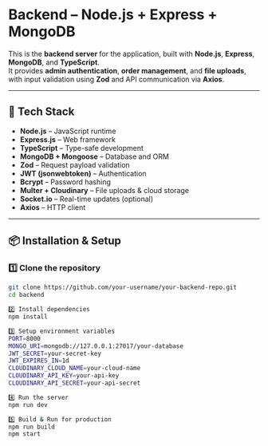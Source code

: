 # Backend – Node.js + Express + MongoDB

This is the **backend server** for the application, built with **Node.js**, **Express**, **MongoDB**, and **TypeScript**.  
It provides **admin authentication**, **order management**, and **file uploads**, with input validation using **Zod** and API communication via **Axios**.

---

## 🚀 Tech Stack

- **Node.js** – JavaScript runtime
- **Express.js** – Web framework
- **TypeScript** – Type-safe development
- **MongoDB + Mongoose** – Database and ORM
- **Zod** – Request payload validation
- **JWT (jsonwebtoken)** – Authentication
- **Bcrypt** – Password hashing
- **Multer + Cloudinary** – File uploads & cloud storage
- **Socket.io** – Real-time updates (optional)
- **Axios** – HTTP client

---

## 📦 Installation & Setup

### 1️⃣ Clone the repository
```bash
git clone https://github.com/your-username/your-backend-repo.git
cd backend

2️⃣ Install dependencies
npm install

3️⃣ Setup environment variables
PORT=8000
MONGO_URI=mongodb://127.0.0.1:27017/your-database
JWT_SECRET=your-secret-key
JWT_EXPIRES_IN=1d
CLOUDINARY_CLOUD_NAME=your-cloud-name
CLOUDINARY_API_KEY=your-api-key
CLOUDINARY_API_SECRET=your-api-secret

4️⃣ Run the server
npm run dev

5️⃣ Build & Run for production
npm run build
npm start